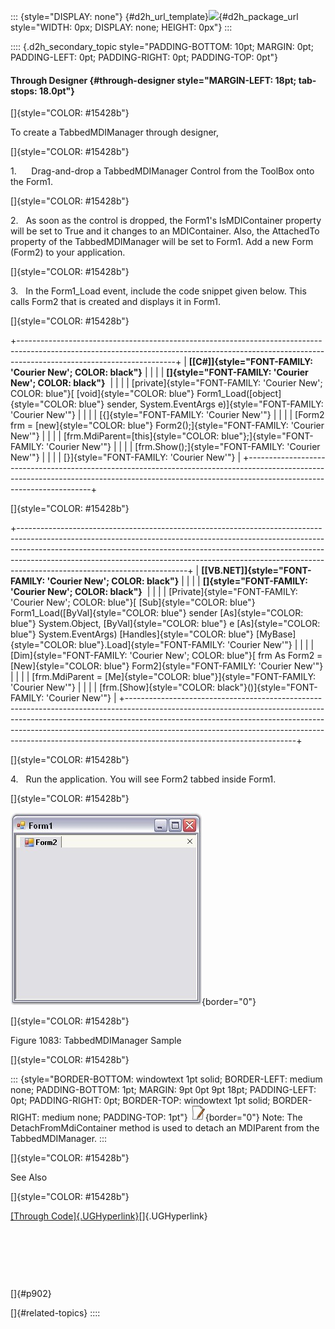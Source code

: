 ::: {style="DISPLAY: none"}
[](ms-xhelp:///?Id=d2h_url_template){#d2h_url_template}![](!package_url!){#d2h_package_url style="WIDTH: 0px; DISPLAY: none; HEIGHT: 0px"}
:::

:::: {.d2h_secondary_topic style="PADDING-BOTTOM: 10pt; MARGIN: 0pt; PADDING-LEFT: 0pt; PADDING-RIGHT: 0pt; PADDING-TOP: 0pt"}
#### Through Designer {#through-designer style="MARGIN-LEFT: 18pt; tab-stops: 18.0pt"}

[]{style="COLOR: #15428b"} 

To create a TabbedMDIManager through designer,

[]{style="COLOR: #15428b"} 

1.      Drag-and-drop a TabbedMDIManager Control from the ToolBox onto the Form1.

[]{style="COLOR: #15428b"} 

2.   As soon as the control is dropped, the Form1\'s IsMDIContainer property will be set to True and it changes to an MDIContainer. Also, the AttachedTo property of the TabbedMDIManager will be set to Form1. Add a new Form (Form2) to your application.

[]{style="COLOR: #15428b"} 

3.   In the Form1_Load event, include the code snippet given below. This calls Form2 that is created and displays it in Form1.

[]{style="COLOR: #15428b"} 

+---------------------------------------------------------------------------------------------------------------------------------------------------------------------------------------------------+
| **[\[C#\]]{style="FONT-FAMILY: 'Courier New'; COLOR: black"}**                                                                                                                                    |
|                                                                                                                                                                                                   |
| **[]{style="FONT-FAMILY: 'Courier New'; COLOR: black"}**                                                                                                                                          |
|                                                                                                                                                                                                   |
| [private]{style="FONT-FAMILY: 'Courier New'; COLOR: blue"}[ [void]{style="COLOR: blue"} Form1_Load([object]{style="COLOR: blue"} sender, System.EventArgs e)]{style="FONT-FAMILY: 'Courier New'"} |
|                                                                                                                                                                                                   |
| [{]{style="FONT-FAMILY: 'Courier New'"}                                                                                                                                                           |
|                                                                                                                                                                                                   |
| [Form2 frm = [new]{style="COLOR: blue"} Form2();]{style="FONT-FAMILY: 'Courier New'"}                                                                                                             |
|                                                                                                                                                                                                   |
| [frm.MdiParent=[this]{style="COLOR: blue"};]{style="FONT-FAMILY: 'Courier New'"}                                                                                                                  |
|                                                                                                                                                                                                   |
| [frm.Show();]{style="FONT-FAMILY: 'Courier New'"}                                                                                                                                                 |
|                                                                                                                                                                                                   |
| [}]{style="FONT-FAMILY: 'Courier New'"}                                                                                                                                                           |
+---------------------------------------------------------------------------------------------------------------------------------------------------------------------------------------------------+

[]{style="COLOR: #15428b"} 

+------------------------------------------------------------------------------------------------------------------------------------------------------------------------------------------------------------------------------------------------------------------------------------------------------------------------------------------------------------------+
| **[\[VB.NET\]]{style="FONT-FAMILY: 'Courier New'; COLOR: black"}**                                                                                                                                                                                                                                                                                               |
|                                                                                                                                                                                                                                                                                                                                                                  |
| **[]{style="FONT-FAMILY: 'Courier New'; COLOR: black"}**                                                                                                                                                                                                                                                                                                         |
|                                                                                                                                                                                                                                                                                                                                                                  |
| [Private]{style="FONT-FAMILY: 'Courier New'; COLOR: blue"}[ [Sub]{style="COLOR: blue"} Form1_Load([ByVal]{style="COLOR: blue"} sender [As]{style="COLOR: blue"} System.Object, [ByVal]{style="COLOR: blue"} e [As]{style="COLOR: blue"} System.EventArgs) [Handles]{style="COLOR: blue"} [MyBase]{style="COLOR: blue"}.Load]{style="FONT-FAMILY: 'Courier New'"} |
|                                                                                                                                                                                                                                                                                                                                                                  |
| [Dim]{style="FONT-FAMILY: 'Courier New'; COLOR: blue"}[ frm As Form2 = [New]{style="COLOR: blue"} Form2]{style="FONT-FAMILY: 'Courier New'"}                                                                                                                                                                                                                     |
|                                                                                                                                                                                                                                                                                                                                                                  |
| [frm.MdiParent = [Me]{style="COLOR: blue"}]{style="FONT-FAMILY: 'Courier New'"}                                                                                                                                                                                                                                                                                  |
|                                                                                                                                                                                                                                                                                                                                                                  |
| [frm.[Show]{style="COLOR: black"}()]{style="FONT-FAMILY: 'Courier New'"}                                                                                                                                                                                                                                                                                         |
+------------------------------------------------------------------------------------------------------------------------------------------------------------------------------------------------------------------------------------------------------------------------------------------------------------------------------------------------------------------+

[]{style="COLOR: #15428b"} 

4.   Run the application. You will see Form2 tabbed inside Form1.

[]{style="COLOR: #15428b"} 

![](ImagesExt/image76_1062.jpg){border="0"}

[]{style="COLOR: #15428b"} 

Figure 1083: TabbedMDIManager Sample

[]{style="COLOR: #15428b"} 

::: {style="BORDER-BOTTOM: windowtext 1pt solid; BORDER-LEFT: medium none; PADDING-BOTTOM: 1pt; MARGIN: 9pt 0pt 9pt 18pt; PADDING-LEFT: 0pt; PADDING-RIGHT: 0pt; BORDER-TOP: windowtext 1pt solid; BORDER-RIGHT: medium none; PADDING-TOP: 1pt"}
![](ImagesExt/image76_1.jpg){border="0"} Note: The DetachFromMdiContainer method is used to detach an MDIParent from the TabbedMDIManager.
:::

[]{style="COLOR: #15428b"} 

See Also

[]{style="COLOR: #15428b"} 

[[Through Code]{.UGHyperlink}](../../../../../../../../Documents%20and%20Settings/sylviap/Desktop/Tools%20-%20Part%202.docx#_Through_Code_6)[]{.UGHyperlink}

 

 

 

[]{#p902} 

[]{#related-topics}
::::
